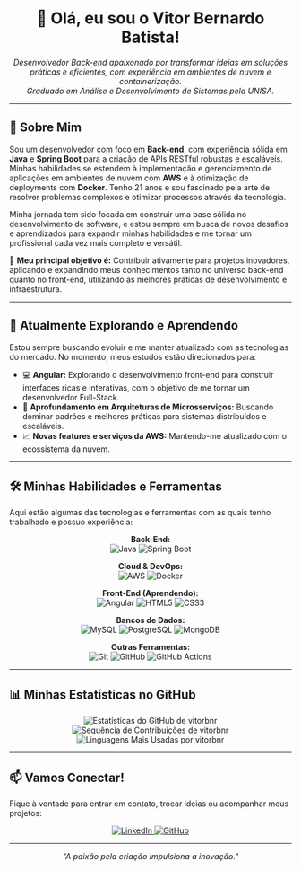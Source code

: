 <div align="center">
  <h1>👋 Olá, eu sou o Vitor Bernardo Batista!</h1>
  <p>
    <em>Desenvolvedor Back-end apaixonado por transformar ideias em soluções práticas e eficientes, com experiência em ambientes de nuvem e containerização.</em><br>
    <em>Graduado em Análise e Desenvolvimento de Sistemas pela UNISA.</em>
  </p>
</div>

---

## 🚀 Sobre Mim

Sou um desenvolvedor com foco em **Back-end**, com experiência sólida em **Java** e **Spring Boot** para a criação de APIs RESTful robustas e escaláveis. Minhas habilidades se estendem à implementação e gerenciamento de aplicações em ambientes de nuvem com **AWS** e à otimização de deployments com **Docker**. Tenho 21 anos e sou fascinado pela arte de resolver problemas complexos e otimizar processos através da tecnologia.

Minha jornada tem sido focada em construir uma base sólida no desenvolvimento de software, e estou sempre em busca de novos desafios e aprendizados para expandir minhas habilidades e me tornar um profissional cada vez mais completo e versátil.

🎯 **Meu principal objetivo é:** Contribuir ativamente para projetos inovadores, aplicando e expandindo meus conhecimentos tanto no universo back-end quanto no front-end, utilizando as melhores práticas de desenvolvimento e infraestrutura.

---

## 🌱 Atualmente Explorando e Aprendendo

Estou sempre buscando evoluir e me manter atualizado com as tecnologias do mercado. No momento, meus estudos estão direcionados para:

* 💻 **Angular:** Explorando o desenvolvimento front-end para construir interfaces ricas e interativas, com o objetivo de me tornar um desenvolvedor Full-Stack.
* 🚀 **Aprofundamento em Arquiteturas de Microsserviços:** Buscando dominar padrões e melhores práticas para sistemas distribuídos e escaláveis.
* 📈 **Novas features e serviços da AWS:** Mantendo-me atualizado com o ecossistema da nuvem.

---

## 🛠️ Minhas Habilidades e Ferramentas

Aqui estão algumas das tecnologias e ferramentas com as quais tenho trabalhado e possuo experiência:

<div align="center">
  <p>
    <strong>Back-End:</strong><br>
    <img src="https://img.shields.io/badge/Java-ED8B00?style=for-the-badge&logo=openjdk&logoColor=white" alt="Java"/>
    <img src="https://img.shields.io/badge/Spring Boot-%236DB33F.svg?style=for-the-badge&logo=spring-boot&logoColor=white" alt="Spring Boot"/>
  </p>
  <p>
    <strong>Cloud & DevOps:</strong><br>
    <img src="https://img.shields.io/badge/AWS-%23FF9900.svg?style=for-the-badge&logo=amazon-aws&logoColor=white" alt="AWS"/>
    <img src="https://img.shields.io/badge/Docker-%232496ED.svg?style=for-the-badge&logo=docker&logoColor=white" alt="Docker"/>
  </p>
  <p>
    <strong>Front-End (Aprendendo):</strong><br>
    <img src="https://img.shields.io/badge/Angular-%23DD0031.svg?style=for-the-badge&logo=angular&logoColor=white" alt="Angular"/>
    <img src="https://img.shields.io/badge/HTML5-%23E34F26.svg?style=for-the-badge&logo=html5&logoColor=white" alt="HTML5"/>
    <img src="https://img.shields.io/badge/CSS3-%231572B6.svg?style=for-the-badge&logo=css3&logoColor=white" alt="CSS3"/>
  </p>
  <p>
    <strong>Bancos de Dados:</strong><br>
    <img src="https://img.shields.io/badge/MySQL-4479A1.svg?style=for-the-badge&logo=mysql&logoColor=white" alt="MySQL"/>
    <img src="https://img.shields.io/badge/PostgreSQL-%23316192.svg?style=for-the-badge&logo=postgresql&logoColor=white" alt="PostgreSQL"/>
    <img src="https://img.shields.io/badge/MongoDB-%234ea94b.svg?style=for-the-badge&logo=mongodb&logoColor=white" alt="MongoDB"/>
  </p>
  <p>
    <strong>Outras Ferramentas:</strong><br>
    <img src="https://img.shields.io/badge/Git-%23F05033.svg?style=for-the-badge&logo=git&logoColor=white" alt="Git"/>
    <img src="https://img.shields.io/badge/GitHub-%23121011.svg?style=for-the-badge&logo=github&logoColor=white" alt="GitHub"/>
    <img src="https://img.shields.io/badge/GitHub%20Actions-%232671E5.svg?style=for-the-badge&logo=githubactions&logoColor=white" alt="GitHub Actions"/>
  </p>
</div>

---


## 📊 Minhas Estatísticas no GitHub

<p align="center">
  <img src="https://github-readme-stats.vercel.app/api?username=vitorbnr&theme=radical&hide_border=false&include_all_commits=true&count_private=true" alt="Estatísticas do GitHub de vitorbnr"/>
  <br/>
  <img src="https://github-readme-streak-stats.herokuapp.com/?user=vitorbnr&theme=radical&hide_border=false" alt="Sequência de Contribuições de vitorbnr"/>
  <br/>
  <img src="https://github-readme-stats.vercel.app/api/top-langs/?username=vitorbnr&theme=radical&hide_border=false&include_all_commits=true&count_private=true&layout=compact" alt="Linguagens Mais Usadas por vitorbnr"/>
</p>

---

## 📫 Vamos Conectar!

Fique à vontade para entrar em contato, trocar ideias ou acompanhar meus projetos:

<p align="center">
  <a href="https://linkedin.com/in/vitorbernardobatista" target="_blank">
    <img src="https://img.shields.io/badge/LinkedIn-%230077B5.svg?style=for-the-badge&logo=linkedin&logoColor=white" alt="LinkedIn">
  </a>
  <a href="https://github.com/vitorbnr" target="_blank">
    <img src="https://img.shields.io/badge/GitHub-%23121011.svg?style=for-the-badge&logo=github&logoColor=white" alt="GitHub">
  </a>
  </p>

---

<p align="center">
  <em>"A paixão pela criação impulsiona a inovação."</em>
</p>
